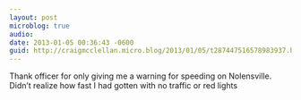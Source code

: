 ```yaml
---
layout: post
microblog: true
audio: 
date: 2013-01-05 00:36:43 -0600
guid: http://craigmcclellan.micro.blog/2013/01/05/t287447516578983937.html
---
```

Thank officer for only giving me a warning for speeding on Nolensville. Didn’t realize how fast I had gotten with no traffic or red lights
